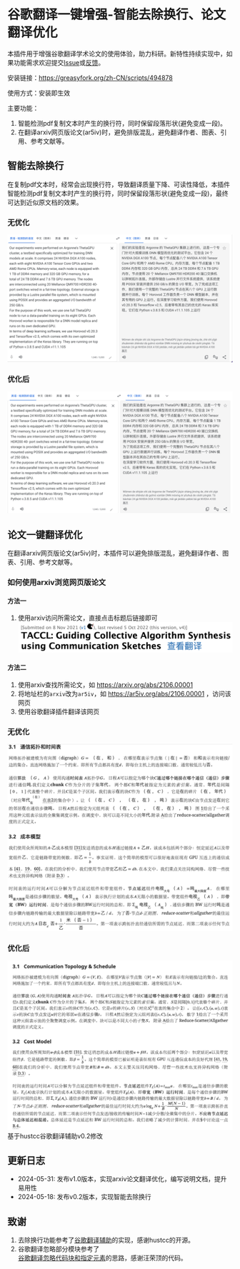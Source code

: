 # 谷歌翻译一键增强-智能去除换行、论文翻译优化
本插件用于增强谷歌翻译学术论文的使用体验，助力科研。新特性持续实现中，如果功能需求欢迎提交[Issue](https://github.com/yinwaii/academic-google-translate/issues)或[反馈](https://greasyfork.org/zh-CN/scripts/494878-%E8%B0%B7%E6%AD%8C%E7%BF%BB%E8%AF%91%E8%87%AA%E5%8A%A8%E5%8E%BB%E9%99%A4%E6%8D%A2%E8%A1%8C/feedback)。

安装链接：https://greasyfork.org/zh-CN/scripts/494878

使用方式：安装即生效

主要功能：
1. 智能检测pdf复制文本时产生的换行符，同时保留段落形状(避免变成一段)。
2. 在翻译arxiv网页版论文(ar5iv)时，避免排版混乱，避免翻译作者、图表、引用、参考文献等。
## 智能去除换行
在复制pdf文本时，经常会出现换行符，导致翻译质量下降、可读性降低，本插件智能检测pdf复制文本时产生的换行符，同时保留段落形状(避免变成一段)，最终可达到近似原文档的效果。
### 无优化
![无优化](imgs/translate-raw.png)
### 优化后
![优化后](imgs/translate-new.png)

## 论文一键翻译优化
在翻译arxiv网页版论文(ar5iv)时，本插件可以避免排版混乱，避免翻译作者、图表、引用、参考文献等。
### 如何使用arxiv浏览网页版论文
#### 方法一
1. 使用arxiv访问所需论文，直接点击标题后链接即可
![arxiv标题后出现链接](imgs/arxiv-button.png)
#### 方法二
1. 使用arxiv查找所需论文，如 https://arxiv.org/abs/2106.00001
2. 将地址栏的`arxiv`改为`ar5iv`，如 https://ar5iv.org/abs/2106.00001 ，访问该网页
3. 使用谷歌翻译插件翻译该网页

### 无优化
![无优化](imgs/arxiv-raw.png)
### 优化后
![优化后](imgs/arxiv-new.png)
基于hustcc谷歌翻译辅助v0.2修改

## 更新日志
- 2024-05-31: 发布v1.0版本，实现arxiv论文翻译优化，编写说明文档，提升易用性
- 2024-05-18: 发布v0.2版本，实现智能去除换行

## 致谢

1. 去除换行功能参考了[谷歌翻译辅助](https://greasyfork.org/zh-CN/scripts/374814-%E8%B0%B7%E6%AD%8C%E7%BF%BB%E8%AF%91%E8%BE%85%E5%8A%A9)的实现，感谢hustcc的开源。
2. 谷歌翻译忽略部分模块参考了[	
谷歌翻译忽略代码块和指定元素](https://greasyfork.org/zh-CN/scripts/429599)的思路，感谢汪荣顶的代码。